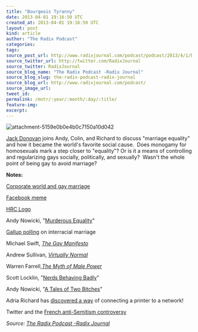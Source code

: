 ```yaml
---
title: "Bourgeois Tyranny"
date: 2013-04-01 19:16:50 UTC
created_at: 2013-04-01 19:16:50 UTC
layout: post
kind: article
author: "The Radix Podcast"
categories: 
tags: 
source_post_url: http://www.radixjournal.com/podcast/podcast/2013/4/1/bourgeois-tyranny
source_twitter_url: http://twitter.com/RadixJournal
source_twitter: RadixJournal
source_blog_name: "The Radix Podcast -Radix Journal"
source_blog_slug: the-radix-podcast-radix-journal
source_blog_url: http://www.radixjournal.com/podcast/
source_image_url: 
tweet_id:
permalink: /mntr/:year/:month/:day/:title/
feature-img: 
excerpt:
---
```

<img class="thumb-image" alt="attachment-5159e0b0e4b0c7150a10d042" src="https://static1.squarespace.com/static/51c946cde4b0f05142538988/5298e223e4b008c3d680f470/5298e269e4b008c3d680f75e/1385751296570/gay_gothic.jpg?format=1000w">
          
        

        

      
    
    
  


<p><a href="http://www.jack-donovan.com/axis/">Jack Donovan</a> joins Andy, Colin, and Richard to discuss "marriage equality" and how it became the world's favorite social cause.  Does monogamy for homosexuals mark a step closer to "equality"? Or is it a means of controlling and regularizing gays socially, politically, and sexually?  Wasn't the whole point of being gay to avoid marriage?    </p><p><strong>Notes:</strong></p><p><a href="http://www.pbs.org/newshour/businessdesk/2013/03/the-economic-benefits-of-gay-m.html">Corporate world and gay marriage</a></p><p><a href="http://media1.policymic.com/site/articles/31152/photo.jpg">Facebook meme</a></p><p><a href="http://www.hrc.org/the-hrc-story/about-our-logo">HRC Logo</a></p><p>Andy Nowicki, "<a href="http://alternativeright.com/blog/2013/3/25/murderous-equality">Murderous Equality</a>" </p><p><a href="http://www.gallup.com/poll/149390/record-high-approve-black-white-marriages.aspx">Gallup polling</a> on interracial marriage</p><p>Michael Swift, <em><a href="http://rainbowallianceopenfaith.homestead.com/gayagendaswifttext.html">The Gay Manifesto</a></em></p><p>Andrew Sullivan, <em><a href="http://www.amazon.com/gp/product/0679746145/ref=as_li_ss_tl?ie=UTF8&amp;camp=1789&amp;creative=390957&amp;creativeASIN=0679746145&amp;linkCode=as2&amp;tag=alterright03-20">Virtually Normal</a></em></p><p>Warren Farrell,<em><a href="http://www.amazon.com/gp/product/0425181448/ref=as_li_ss_tl?ie=UTF8&amp;camp=1789&amp;creative=390957&amp;creativeASIN=0425181448&amp;linkCode=as2&amp;tag=alterright03-20">The Myth of Male Power</a></em></p><p>Scott Locklin, "<a href="http://takimag.com/article/nerds_behaving_badly_scott_locklin/print#axzz2P9psvU7x">Nerds Behaving Badly</a>"</p><p>Andy Nowicki, "<a href="http://alternativeright.com/blog/2013/3/22/a-tale-of-two-bitches">A Tales of Two Bitches</a>"</p><p>Adria Richard has <a href="http://www.youtube.com/watch?v=_1MVKHr4nps">discovered a way</a> of connecting a printer to a network!</p><p>Twitter and the <a href="http://www.huffingtonpost.com/2012/10/19/unbonjuif-controversy_n_1986280.html">French anti-Semitism controversy</a></p><div class="">
    <i>Source: <a href="http://www.radixjournal.com/podcast/">The Radix Podcast -Radix Journal</a></i>
</div>
